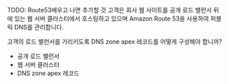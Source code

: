 TODO: Route53배우고 나면 추가할 것
고객은 회사 웹 사이트를 공개 로드 밸런서 뒤에 있는 웹 서버 클러스터에서 호스팅하고 있으며 Amazon Route 53을 사용하여 퍼블릭 DNS를 관리합니다.

고객의 로드 밸런서를 가리키도록 DNS zone apex 레코드를 어떻게 구성해야 합니까?


* 공개 로드 밸런서
* 웹 서버 클러스터
* DNS zone apex 레코드
